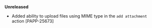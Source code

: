 **Unreleased**
* Added ability to upload files using MIME type in the `add attachment` action [PAPP-25673]